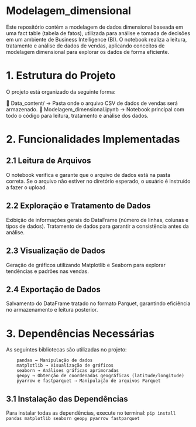 # Modelagem_dimensional
Este repositório contém a modelagem de dados dimensional baseada em uma fact table (tabela de fatos), utilizada para análise e tomada de decisões em um ambiente de Business Intelligence (BI).
O notebook realiza a leitura, tratamento e análise de dados de vendas, aplicando conceitos de modelagem dimensional para explorar os dados de forma eficiente.

# 1. Estrutura do Projeto
O projeto está organizado da seguinte forma:

📂 Data_content/ → Pasta onde o arquivo CSV de dados de vendas será armazenado.
📜 Modelagem_dimensional.ipynb → Notebook principal com todo o código para leitura, tratamento e análise dos dados.

# 2. Funcionalidades Implementadas
##  2.1 Leitura de Arquivos
   O notebook verifica e garante que o arquivo de dados está na pasta correta.
   Se o arquivo não estiver no diretório esperado, o usuário é instruído a fazer o upload.
        
##  2.2 Exploração e Tratamento de Dados
   Exibição de informações gerais do DataFrame (número de linhas, colunas e tipos de dados).
   Tratamento de dados para garantir a consistência antes da análise.

##  2.3 Visualização de Dados
   Geração de gráficos utilizando Matplotlib e Seaborn para explorar tendências e padrões nas vendas.
        
##  2.4 Exportação de Dados
   Salvamento do DataFrame tratado no formato Parquet, garantindo eficiência no armazenamento e leitura posterior.

# 3. Dependências Necessárias
As seguintes bibliotecas são utilizadas no projeto:

        pandas → Manipulação de dados
        matplotlib → Visualização de gráficos
        seaborn → Análises gráficas aprimoradas
        geopy → Obtenção de coordenadas geográficas (latitude/longitude)
        pyarrow e fastparquet → Manipulação de arquivos Parquet

##  3.1 Instalação das Dependências
   Para instalar todas as dependências, execute no terminal:
           ``pip install pandas matplotlib seaborn geopy pyarrow fastparquet``

